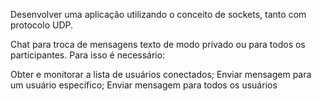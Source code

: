 Desenvolver uma aplicação utilizando o conceito de sockets, tanto com protocolo UDP. 


Chat para troca de mensagens texto de modo privado ou para todos os participantes. Para isso é necessário:

Obter e monitorar a lista de usuários conectados;
Enviar mensagem para um usuário específico;
Enviar mensagem para todos os usuários
